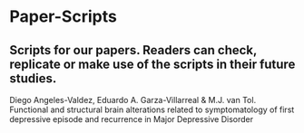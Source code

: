 # Paper-Scripts
Scripts for our papers. Readers can check, replicate or make use of the scripts in their future studies.
---

Diego Angeles-Valdez, Eduardo A. Garza-Villarreal & M.J. van Tol. Functional and structural brain alterations related to symptomatology of first depressive episode and recurrence in Major Depressive Disorder

